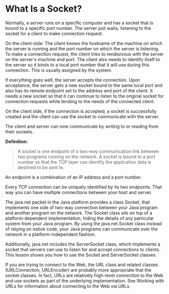 # What Is a Socket?

Normally, a server runs on a specific computer and has a socket that is bound to a specific port number. The server just waits, listening to the socket for a client to make connection request.

On the client-side: The client knows the hostname of the machine on which the server is running and the port number on which the server is listening. To make a connection request, the client tries to rendezvous with the server on the server's machine and port. The client also needs to identify itself to the server so it binds to a local port number that it will use during this connection. This is usually assigned by the system.

If everything goes well, the server accepts the connection. Upon acceptance, the server gets a new socket bound to the same local port and also has its remote endpoint set to the address and port of the client. It needs a new socket so that it can continue to listen to the original socket for connection requests while tending to the needs of the connected client.

On the client side, if the connection is accepted, a socket is successfully created and the client can use the socket to communicate with the server.

The client and server can now communicate by writing to or reading from their sockets.

__Definition:__

> A socket is one endpoint of a two-way communication link between two programs running on the network. A socket is bound to a port number so that the TCP layer can identify the application data is destined to be sent to.

An endpoint is a combination of an IP address and a port number.

Every TCP connection can be uniquely identified by its two endpoints. That way you can have multiple connections between your host and server.

The java.net packet in the Java platform provides a class Socket, that implements one side of two-way connection between your Java program and another program on the network. The Socket class sits on top of a platform-dependent implementation, hiding the details of any particular system from your Java program. By using the java.net.Socket class instead of relying on native code, your Java programs can communicate over the network in a platform-independent fashion.

Additionally, java.net includes the ServerSocket class, which implements a socket that servers can use to listen for and accept connections to clients. This lesson shows you how to use the Socket and ServerSocket classes.

If you are trying to connect to the Web, the URL class and related classes (URLConnection, URLEncoder) are probably more appropriate that the socket classes. In fact, URLs are relatively high-level connection to the Web and use sockets as part of the underlying implementation. See Working with URLs for information about connecting to the Web via URLs.
